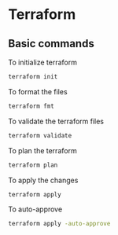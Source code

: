 # Terraform

## Basic commands

To initialize terraform

```bash
terraform init
```

To format the files
```bash
terraform fmt
```

To validate the terraform files
```bash
terraform validate
```

To plan the terraform
```bash
terraform plan
```

To apply the changes
```bash
terraform apply
```

To auto-approve
```bash
terraform apply -auto-approve
```

